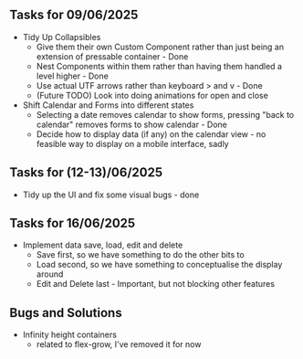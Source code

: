 ## Tasks for 09/06/2025
- Tidy Up Collapsibles
    - Give them their own Custom Component rather than just being an extension of pressable container - Done
    - Nest Components within them rather than having them handled a level higher - Done
    - Use actual UTF arrows rather than keyboard > and v - Done
    - (Future TODO) Look into doing animations for open and close
- Shift Calendar and Forms into different states 
    - Selecting a date removes calendar to show forms, pressing "back to calendar" removes forms to show calendar - Done
    - Decide how to display data (if any) on the calendar view - no feasible way to display on a mobile interface, sadly

## Tasks for (12-13)/06/2025
- Tidy up the UI and fix some visual bugs - done

## Tasks for 16/06/2025
- Implement data save, load, edit and delete
    - Save first, so we have something to do the other bits to
    - Load second, so we have something to conceptualise the display around
    - Edit and Delete last - Important, but not blocking other features

## Bugs and Solutions
- Infinity height containers
    - related to flex-grow, I've removed it for now